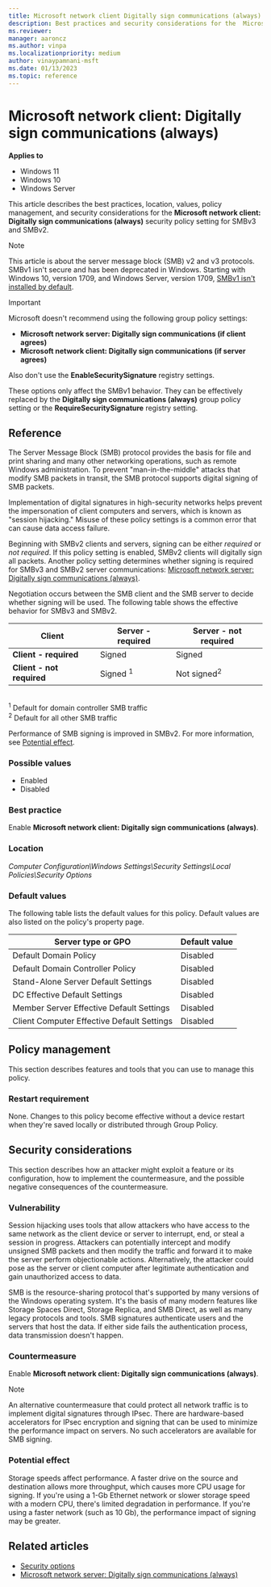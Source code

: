 ```yaml
---
title: Microsoft network client Digitally sign communications (always)
description: Best practices and security considerations for the  Microsoft network client Digitally sign communications (always) security policy setting.
ms.reviewer:
manager: aaroncz
ms.author: vinpa
ms.localizationpriority: medium
author: vinaypamnani-msft
ms.date: 01/13/2023
ms.topic: reference
---
```


# Microsoft network client: Digitally sign communications (always)

**Applies to**

- Windows 11
- Windows 10
- Windows Server

This article describes the best practices, location, values, policy management, and security considerations for the **Microsoft network client: Digitally sign communications (always)** security policy setting for SMBv3 and SMBv2.

> [!NOTE]
> This article is about the server message block (SMB) v2 and v3 protocols. SMBv1 isn't secure and has been deprecated in Windows. Starting with Windows 10, version 1709, and Windows Server, version 1709, [SMBv1 isn't installed by default](/windows-server/storage/file-server/troubleshoot/smbv1-not-installed-by-default-in-windows).

> [!IMPORTANT]
> Microsoft doesn't recommend using the following group policy settings:
>
> - **Microsoft network server: Digitally sign communications (if client agrees)**
> - **Microsoft network client: Digitally sign communications (if server agrees)**
>
> Also don't use the **EnableSecuritySignature** registry settings.
>
> These options only affect the SMBv1 behavior. They can be effectively replaced by the **Digitally sign communications (always)** group policy setting or the **RequireSecuritySignature** registry setting.

## Reference

The Server Message Block (SMB) protocol provides the basis for file and print sharing and many other networking operations, such as remote Windows administration. To prevent "man-in-the-middle" attacks that modify SMB packets in transit, the SMB protocol supports digital signing of SMB packets.

Implementation of digital signatures in high-security networks helps prevent the impersonation of client computers and servers, which is known as "session hijacking." Misuse of these policy settings is a common error that can cause data access failure.

Beginning with SMBv2 clients and servers, signing can be either *required* or *not required*. If this policy setting is enabled, SMBv2 clients will digitally sign all packets. Another policy setting determines whether signing is required for SMBv3 and SMBv2 server communications: [Microsoft network server: Digitally sign communications (always)](microsoft-network-server-digitally-sign-communications-always.md).

Negotiation occurs between the SMB client and the SMB server to decide whether signing will be used. The following table shows the effective behavior for SMBv3 and SMBv2.

| Client |  Server - required  | Server - not required  |
|---------------------------|---------------------|------------------------|
|   **Client - required**   |       Signed        |         Signed         |
| **Client - not required** | Signed <sup>1</sup> | Not signed<sup>2</sup> |

</br>
<sup>1</sup> Default for domain controller SMB traffic</br>
<sup>2</sup> Default for all other SMB traffic

Performance of SMB signing is improved in SMBv2. For more information, see [Potential effect](#potential-effect).

### Possible values

- Enabled
- Disabled

### Best practice

Enable **Microsoft network client: Digitally sign communications (always)**.

### Location

*Computer Configuration\\Windows Settings\\Security Settings\\Local Policies\\Security Options*

### Default values

The following table lists the default values for this policy. Default values are also listed on the policy's property page.

| Server type or GPO | Default value |
| - | - |
| Default Domain Policy| Disabled|
| Default Domain Controller Policy | Disabled|
| Stand-Alone Server Default Settings | Disabled|
| DC Effective Default Settings | Disabled|
| Member Server Effective Default Settings | Disabled|
| Client Computer Effective Default Settings | Disabled|

## Policy management

This section describes features and tools that you can use to manage this policy.

### Restart requirement

None. Changes to this policy become effective without a device restart when they're saved locally or distributed through Group Policy.

## Security considerations

This section describes how an attacker might exploit a feature or its configuration, how to implement the countermeasure, and the possible negative consequences of the countermeasure.

### Vulnerability

Session hijacking uses tools that allow attackers who have access to the same network as the client device or server to interrupt, end, or steal a session in progress. Attackers can potentially intercept and modify unsigned SMB packets and then modify the traffic and forward it to make the server perform objectionable actions. Alternatively, the attacker could pose as the server or client computer after legitimate authentication and gain unauthorized access to data.

SMB is the resource-sharing protocol that's supported by many versions of the Windows operating system. It's the basis of many modern features like Storage Spaces Direct, Storage Replica, and SMB Direct, as well as many legacy protocols and tools. SMB signatures authenticate users and the servers that host the data. If either side fails the authentication process, data transmission doesn't happen.

### Countermeasure

Enable **Microsoft network client: Digitally sign communications (always)**.

> [!NOTE]
> An alternative countermeasure that could protect all network traffic is to implement digital signatures through IPsec. There are hardware-based accelerators for IPsec encryption and signing that can be used to minimize the performance impact on servers. No such accelerators are available for SMB signing.

### Potential effect

Storage speeds affect performance. A faster drive on the source and destination allows more throughput, which causes more CPU usage for signing. If you're using a 1-Gb Ethernet network or slower storage speed with a modern CPU, there's limited degradation in performance. If you're using a faster network (such as 10 Gb), the performance impact of signing may be greater.

## Related articles

- [Security options](security-options.md)
- [Microsoft network server: Digitally sign communications (always)](microsoft-network-server-digitally-sign-communications-always.md)
